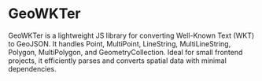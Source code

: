 # GeoWKTer
GeoWKTer is a lightweight JS library for converting Well-Known Text (WKT) to GeoJSON. It handles Point, MultiPoint, LineString, MultiLineString, Polygon, MultiPolygon, and GeometryCollection. Ideal for small frontend projects, it efficiently parses and converts spatial data with minimal dependencies.

